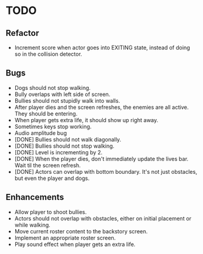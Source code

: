 # TODO

## Refactor
- Increment score when actor goes into EXITING state, instead of doing so in the collision detector.

## Bugs
- Dogs should not stop walking.
- Bully overlaps with left side of screen.
- Bullies should not stupidly walk into walls.
- After player dies and the screen refreshes, the enemies are all active. They should be entering.
- When player gets extra life, it should show up right away.
- Sometimes keys stop working.
- Audio amplitude bug
- \[DONE] Bullies should not walk diagonally.
- \[DONE] Bullies should not stop walking.
- \[DONE] Level is incrementing by 2.
- \[DONE] When the player dies, don't immediately update the lives bar. Wait til the screen refresh.
- \[DONE] Actors can overlap with bottom boundary. It's not just obstacles, but even the player and dogs.

## Enhancements
- Allow player to shoot bullies.
- Actors should not overlap with obstacles, either on initial placement or while walking.
- Move current roster content to the backstory screen.
- Implement an appropriate roster screen.
- Play sound effect when player gets an extra life.

